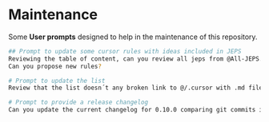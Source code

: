 # Maintenance

Some **User prompts** designed to help in the maintenance of this repository.

```bash
## Prompt to update some cursor rules with ideas included in JEPS
Reviewing the table of content, can you review all jeps from @All-JEPS.md and see what jeps could be interested to be added to this cursor rule: @102-java-functional-programming.md
Can you propose new rules?

# Prompt to update the list
Review that the list doesn´t any broken link to @/.cursor with .md files

# Prompt to provide a release changelog
Can you update the current changelog for 0.10.0 comparing git commits in relation to 0.9.0 tag. Use  @https://keepachangelog.com/en/1.1.0/  rules
```
